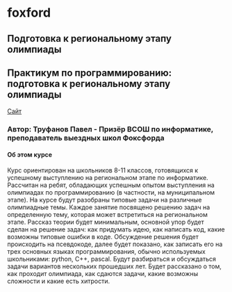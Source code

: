 # foxford
## Подготовка к региональному этапу олимпиады ##

## Практикум по программированию: подготовка к региональному этапу олимпиады ##

<p>
    <a href="https://foxford.ru/courses/996/lessons/24537">Сайт</a>
</p>

### Автор: Труфанов Павел - Призёр ВСОШ по информатике, преподаватель выездных школ Фоксфорда ###

#### Об этом курсе ####
Курс ориентирован на школьников 8-11 классов, готовящихся к успешному выступлению на региональном этапе по информатике. Рассчитан на ребят, обладающих успешным опытом выступления на олимпиадах по программированию (в частности, на муниципальном этапе).
 На курсе будут разобраны типовые задачи на различные олимпиадные темы.
 Каждое занятие посвящено решению задач на определенную тему, которая может встретиться на региональном этапе. Рассказ теории будет минимальным, основной упор будет сделан на решение задач: как придумать идею, как написать код, какие возможны типовые ошибки в коде. Обсуждение решения будет происходить на псевдокоде, далее будет показано, как записать его на трех основных языках программирования, обычно используемых школьниками: python, C++, pascal.
 Будут разбираться и обсуждаться задачи вариантов нескольких прошедших лет.
 Будет рассказано о том, как проходит олимпиада, как сдаются задачи, какие возможны сложности и какие есть хитрости.



